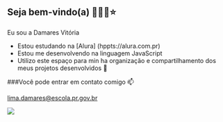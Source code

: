 ## Seja bem-vindo(a) 💜🐺🥀⭐
Eu sou a Damares Vitória
  - Estou estudando na [Alura] (hppts://alura.com.pr)
- Estou me desenvolvendo na linguagem JavaScript
- Utilizo este espaço para min ha organização e compartilhamento dos meus projetos desenvolvidos 🤎

###Você pode entrar em contato comigo 📫

lima.damares@escola.pr.gov.br

![](https://media.tenor.com/j1HZ3bN5X5sAAAAi/animr-anime-girl.gif
)
